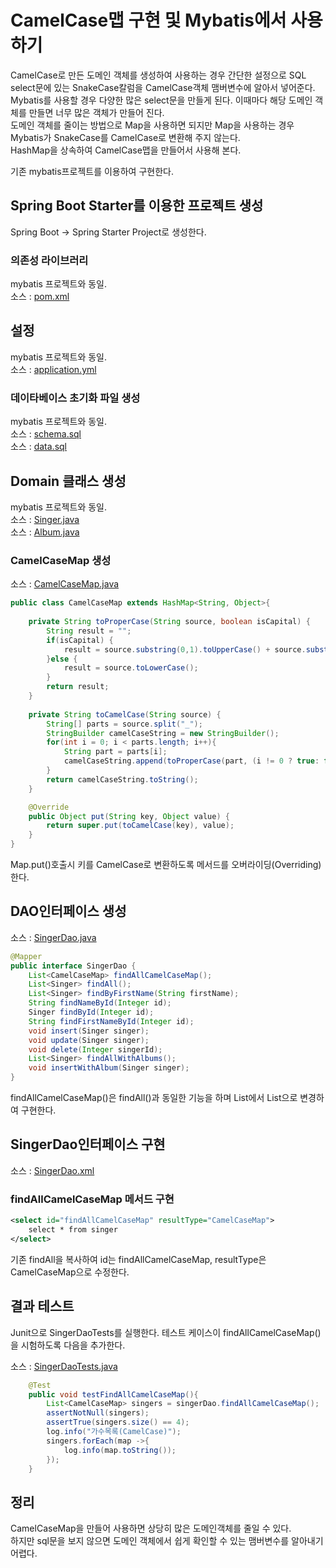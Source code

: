 # CamelCase맵 구현 및 Mybatis에서 사용하기
CamelCase로 만든 도메인 객체를 생성하여 사용하는 경우 간단한 설정으로 SQL select문에 있는 SnakeCase칼럼을 CamelCase객체 맴버변수에 알아서 넣어준다.  
Mybatis를 사용할 경우 다양한 많은 select문을 만들게 된다. 이때마다 해당 도메인 객체를 만들면 너무 많은 객체가 만들어 진다.  
도메인 객체를 줄이는 방법으로 Map을 사용하면 되지만 Map을 사용하는 경우 Mybatis가 SnakeCase를 CamelCase로 변환해 주지 않는다.  
HashMap을 상속하여 CamelCase맵을 만들어서 사용해 본다.  

기존 mybatis프로젝트를 이용하여 구현한다.  

## Spring Boot Starter를 이용한 프로젝트 생성
Spring Boot -> Spring Starter Project로 생성한다.  

### 의존성 라이브러리
mybatis 프로젝트와 동일.    
소스 : [pom.xml](pom.xml)

## 설정
mybatis 프로젝트와 동일.    
소스 : [application.yml](src/main/resources/application.yml)  

### 데이타베이스 초기화 파일 생성
mybatis 프로젝트와 동일.  
소스 : [schema.sql](src/main/resources/schema.sql)  
소스 : [data.sql](src/main/resources/data.sql)  

## Domain 클래스 생성
mybatis 프로젝트와 동일.  
소스 : [Singer.java](src/main/java/com/linor/singer/domain/Singer.java)  
소스 : [Album.java](src/main/java/com/linor/singer/domain/Album.java)  

### CamelCaseMap 생성
소스 : [CamelCaseMap.java](src/main/java/com/linor/singer/domain/CamelCaseMap.java)
```java
public class CamelCaseMap extends HashMap<String, Object>{
    
    private String toProperCase(String source, boolean isCapital) {
        String result = "";
        if(isCapital) {
            result = source.substring(0,1).toUpperCase() + source.substring(1).toLowerCase();
        }else {
            result = source.toLowerCase();
        }
        return result;
    }
    
    private String toCamelCase(String source) {
        String[] parts = source.split("_");
        StringBuilder camelCaseString = new StringBuilder();
        for(int i = 0; i < parts.length; i++){
            String part = parts[i];
            camelCaseString.append(toProperCase(part, (i != 0 ? true: false)));
        }
        return camelCaseString.toString();
    }

    @Override
    public Object put(String key, Object value) {
        return super.put(toCamelCase(key), value);
    }
}
```
Map.put()호출시 키를 CamelCase로 변환하도록 메서드를 오버라이딩(Overriding)한다.   

## DAO인터페이스 생성
소스 : [SingerDao.java](src/main/java/com/linor/singer/dao/SingerDao.java)  
```java
@Mapper
public interface SingerDao {
    List<CamelCaseMap> findAllCamelCaseMap();
    List<Singer> findAll();
    List<Singer> findByFirstName(String firstName);
    String findNameById(Integer id);
    Singer findById(Integer id);
    String findFirstNameById(Integer id);
    void insert(Singer singer);
    void update(Singer singer);
    void delete(Integer singerId);
    List<Singer> findAllWithAlbums();
    void insertWithAlbum(Singer singer);
}
```
findAllCamelCaseMap()은 findAll()과 동일한 기능을 하며  List<Singer>에서 List<CamelCaseMap>으로 변경하여 구현한다.

## SingerDao인터페이스 구현
소스 : [SingerDao.xml](src/main/resources/com/linor/singer/dao/SingerDao.xml)  


### findAllCamelCaseMap 메서드 구현
```xml
<select id="findAllCamelCaseMap" resultType="CamelCaseMap">
    select * from singer
</select>
```
기존 findAll을 복사하여 id는 findAllCamelCaseMap, resultType은 CamelCaseMap으로 수정한다.  

## 결과 테스트
Junit으로 SingerDaoTests를 실행한다.
테스트 케이스이 findAllCamelCaseMap()을 시험하도록 다음을 추가한다.

소스 : [SingerDaoTests.java](src/test/java/com/linor/singer/SingerDaoTests.java)
```java
    @Test
    public void testFindAllCamelCaseMap(){
        List<CamelCaseMap> singers = singerDao.findAllCamelCaseMap();
        assertNotNull(singers);
        assertTrue(singers.size() == 4);
        log.info("가수목록(CamelCase)");
        singers.forEach(map ->{
            log.info(map.toString());
        });
    }
```

## 정리
CamelCaseMap을 만들어 사용하면 상당히 많은 도메인객체를 줄일 수 있다.  
하지만 sql문을 보지 않으면 도메인 객체에서 쉽게 확인할 수 있는 맴버변수를 알아내기 어렵다.
